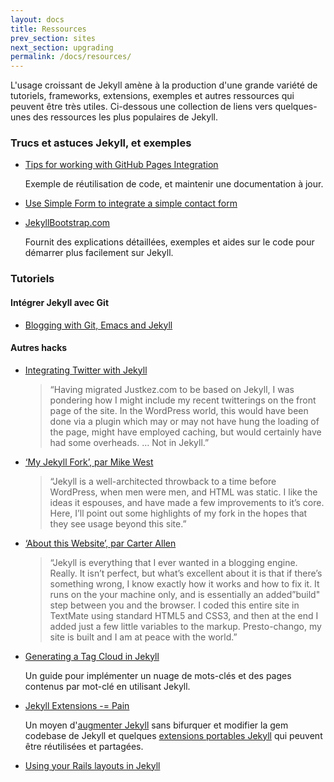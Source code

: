 ```yaml
---
layout: docs
title: Ressources
prev_section: sites
next_section: upgrading
permalink: /docs/resources/
---
```


L'usage croissant de Jekyll amène à la production d'une grande variété de tutoriels, frameworks, extensions, exemples et autres ressources qui peuvent être très utiles. Ci-dessous une collection de liens vers quelques-unes des ressources les plus populaires de Jekyll.

### Trucs et astuces Jekyll, et exemples

- [Tips for working with GitHub Pages Integration](https://gist.github.com/2890453)

  Exemple de réutilisation de code, et maintenir une documentation à jour.

- [Use Simple Form to integrate a simple contact
  form](http://getsimpleform.com/)
- [JekyllBootstrap.com](http://jekyllbootstrap.com)

  Fournit des explications détaillées, exemples et aides sur le code pour démarrer plus facilement sur Jekyll.

### Tutoriels

#### Intégrer Jekyll avec Git

- [Blogging with Git, Emacs and Jekyll](http://metajack.im/2009/01/23/blogging-with-git-emacs-and-jekyll/)

#### Autres hacks

- [Integrating Twitter with Jekyll](http://www.justkez.com/integrating-twitter-with-jekyll/)
  > “Having migrated Justkez.com to be based on Jekyll, I was pondering how I might include my recent twitterings on the front page of the site. In the WordPress world, this would have been done via a plugin which may or may not have hung the loading of the page, might have employed caching, but would certainly have had some overheads. … Not in Jekyll.”
- [‘My Jekyll Fork’, par Mike West](http://mikewest.org/2009/11/my-jekyll-fork)
  > “Jekyll is a well-architected throwback to a time before WordPress, when men were men, and HTML was static. I like the ideas it espouses, and have made a few improvements to it’s core. Here, I’ll point out some highlights of my fork in the hopes that they see usage beyond this site.”
- [‘About this Website’, par Carter Allen](http://cartera.me/2010/08/12/about-this-website/)
  > “Jekyll is everything that I ever wanted in a blogging engine. Really. It isn’t perfect, but what’s excellent about it is that if there’s something wrong, I know exactly how it works and how to fix it. It runs on the your machine only, and is essentially an added”build" step between you and the browser. I coded this entire site in TextMate using standard HTML5 and CSS3, and then at the end I added just a few little variables to the markup. Presto-chango, my site is built and I am at peace with the world.”
- [Generating a Tag Cloud in Jekyll](http://www.justkez.com/generating-a-tag-cloud-in-jekyll/)

  Un guide pour implémenter un nuage de mots-clés et des pages contenus par mot-clé en utilisant Jekyll.

- [Jekyll Extensions -= Pain](http://rfelix.com/2010/01/19/jekyll-extensions-minus-equal-pain/)

  Un moyen d'[augmenter Jekyll](http://github.com/rfelix/jekyll_ext) sans bifurquer et modifier la gem codebase de Jekyll et quelques [extensions portables Jekyll](http://wiki.github.com/rfelix/jekyll_ext/extensions) qui peuvent être réutilisées et partagées.

- [Using your Rails layouts in Jekyll](http://numbers.brighterplanet.com/2010/08/09/sharing-rails-views-with-jekyll)
